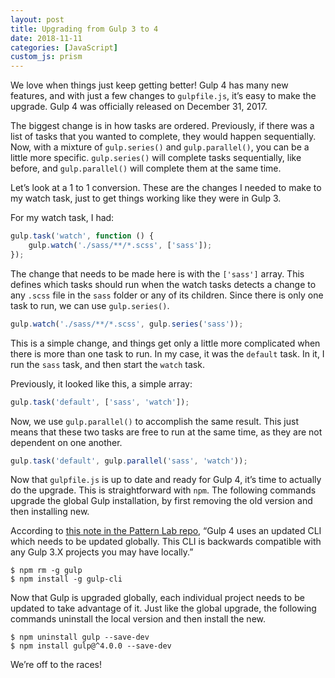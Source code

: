 ```yaml
---
layout: post
title: Upgrading from Gulp 3 to 4
date: 2018-11-11
categories: [JavaScript]
custom_js: prism
---
```

We love when things just keep getting better! Gulp 4 has many new features, and with just a few changes to `gulpfile.js`, it’s easy to make the upgrade. Gulp 4 was officially released on December 31, 2017.

The biggest change is in how tasks are ordered. Previously, if there was a list of tasks that you wanted to complete, they would happen sequentially. Now, with a mixture of `gulp.series()` and `gulp.parallel()`, you can be a little more specific. `gulp.series()` will complete tasks sequentially, like before, and `gulp.parallel()` will complete them at the same time.

Let’s look at a 1 to 1 conversion. These are the changes I needed to make to my watch task, just to get things working like they were in Gulp 3.

For my watch task, I had:

```js
gulp.task('watch', function () {
    gulp.watch('./sass/**/*.scss', ['sass']);
});
```

The change that needs to be made here is with the `['sass']` array. This defines which tasks should run when the watch tasks detects a change to any `.scss` file in the `sass` folder or any of its children. Since there is only one task to run, we can use `gulp.series()`.

```js
gulp.watch('./sass/**/*.scss', gulp.series('sass'));
```

This is a simple change, and things get only a little more complicated when there is more than one task to run. In my case, it was the `default` task. In it, I run the `sass` task, and then start the `watch` task.

Previously, it looked like this, a simple array:

```js
gulp.task('default', ['sass', 'watch']);
```

Now, we use `gulp.parallel()` to accomplish the same result. This just means that these two tasks are free to run at the same time, as they are not dependent on one another.

```js
gulp.task('default', gulp.parallel('sass', 'watch'));
```

Now that `gulpfile.js` is up to date and ready for Gulp 4, it’s time to actually do the upgrade. This is straightforward with `npm`. The following commands upgrade the global Gulp installation, by first removing the old version and then installing new.

According to [this note in the Pattern Lab repo](https://github.com/pattern-lab/edition-node-gulp/wiki/Updating-to-Gulp-4), “Gulp 4 uses an updated CLI which needs to be updated globally. This CLI is backwards compatible with any Gulp 3.X projects you may have locally.”

```markup
$ npm rm -g gulp
$ npm install -g gulp-cli
```

Now that Gulp is upgraded globally, each individual project needs to be updated to take advantage of it. Just like the global upgrade, the following commands uninstall the local version and then install the new.

```markup
$ npm uninstall gulp --save-dev
$ npm install gulp@^4.0.0 --save-dev
```

We’re off to the races!

